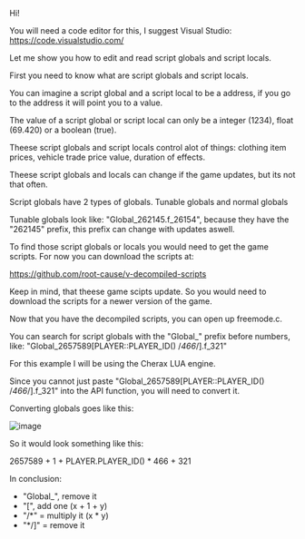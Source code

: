 Hi!

You will need a code editor for this, I suggest Visual Studio: https://code.visualstudio.com/

Let me show you how to edit and read script globals and script locals.

First you need to know what are script globals and script locals.

You can imagine a script global and a script local to be a address, if you go to the address it will point you to a value.

The value of a script global or script local can only be a integer (1234), float (69.420) or a boolean (true).

Theese script globals and script locals control alot of things: clothing item prices, vehicle trade price value, duration of effects.

Theese script globals and locals can change if the game updates, but its not that often. 

Script globals have 2 types of globals. Tunable globals and normal globals

Tunable globals look like: "Global_262145.f_26154", because they have the "262145" prefix, this prefix can change with updates aswell.

To find those script globals or locals you would need to get the game scripts. For now you can download the scripts at:

https://github.com/root-cause/v-decompiled-scripts

Keep in mind, that theese game scipts update. So you would need to download the scripts for a newer version of the game.

Now that you have the decompiled scripts, you can open up freemode.c.

You can search for script globals with the "Global_" prefix before numbers, like: "Global_2657589[PLAYER::PLAYER_ID() /*466*/].f_321"

For this example I will be using the Cherax LUA engine.

Since you cannot just paste "Global_2657589[PLAYER::PLAYER_ID() /*466*/].f_321" into the API function, you will need to convert it.

Converting globals goes like this:

![image](https://user-images.githubusercontent.com/132128937/235295118-cacc2930-4759-4f62-81ed-b60e3fe06868.png)
  
 So it would look something like this:
 
  2657589 + 1 + PLAYER.PLAYER_ID() * 466 + 321
  
In conclusion:

<ul>
  <li>"Global_", remove it</li>
  <li>"[", add one (x + 1 + y)</li>
  <li>"/*" = multiply it (x * y)</li>
  <li>"*/]" = remove it</li>
</ul>

